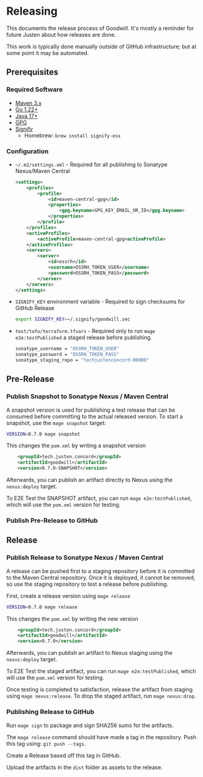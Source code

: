 # Releasing

This documents the release process of Goodwill. It's mostly a reminder for future Justen about how releases are done.

This work is typically done manually outside of GitHub infrastructure; but at some point it may be automated.

## Prerequisites

### Required Software

- [Maven 3.x](https://maven.apache.org/download.cgi)
- [Go 1.22+](https://go.dev/doc/install)
- [Java 17+](https://adoptium.net/temurin/releases/)
- [GPG](https://www.gnupg.org/download/index.html)
- [Signify](https://github.com/aperezdc/signify?tab=readme-ov-file#installation)
    - Homebrew: `brew install signify-osx`

### Configuration

- `~/.m2/settings.xml` - Required for all publishing to Sonatype Nexus/Maven Central
    ```xml
    <settings>
        <profiles>
            <profile>
                <id>maven-central-gpg</id>
                <properties>
                    <gpg.keyname>GPG_KEY_EMAIL_OR_ID</gpg.keyname>
                </properties>
            </profile>
        </profiles>
        <activeProfiles>
            <activeProfile>maven-central-gpg<activeProfile>
        </activeProfiles>
        <servers>
            <server>
                <id>ossrh</id>
                <username>OSSRH_TOKEN_USER</username>
                <password>OSSRH_TOKEN_PASS</password>
            </server>
        </servers>
    </settings>
    ```
- `SIGNIFY_KEY` environment variable - Required to sign checksums for GitHub Release
    ```sh
    export SIGNIFY_KEY=~/.signify/goodwill.sec
    ```
- `test/tofu/terraform.tfvars` - Required only to run `mage e2e:testPublished` a staged release before publishing.

    ```sh
    sonatype_username = "OSSRH_TOKEN_USER"
    sonatype_password = "OSSRH_TOKEN_PASS"
    sonatype_staging_repo = "techjustenconcord-00000"
    ```

## Pre-Release

### Publish Snapshot to Sonatype Nexus / Maven Central

A snapshot version is used for publishing a test release that can be consumed before committing to the actual released version. 
To start a snapshot, use the `mage snapshot` target:

```sh
VERSION=0.7.0 mage snapshot
```

This changes the `pom.xml` by writing a snapshot version

```xml
    <groupId>tech.justen.concord</groupId>
    <artifactId>goodwill</artifactId>
    <version>0.7.0-SNAPSHOT</version>
```

Afterwards, you can publish an artifact directly to Nexus using the `nexus:deploy` target.

To E2E Test the SNAPSHOT artifact, you can run `mage e2e:testPublished`, which will use the `pom.xml` version for testing.

### Publish Pre-Release to GitHub

## Release

### Publish Release to Sonatype Nexus / Maven Central

A release can be pushed first to a staging repository before it is committed to the Maven Central repository.
Once it is deployed, it cannot be removed; so use the staging repository to test a release before publishing. 

First, create a release version using `mage release`
```sh
VERSION=0.7.0 mage release
```

This changes the `pom.xml` by writing the new version

```xml
    <groupId>tech.justen.concord</groupId>
    <artifactId>goodwill</artifactId>
    <version>0.7.0</version>
```

Afterwards, you can publish an artifact to Nexus staging using the `nexus:deploy` target.

To E2E Test the staged artifact, you can run `mage e2e:testPublished`, which will use the `pom.xml` version for testing.

Once testing is completed to satisfaction, release the artifact from staging using `mage nexus:release`.
To drop the staged artifact, run `mage nexus:drop`.

### Publishing Release to GitHub

Run `mage sign` to package and sign SHA256 sums for the artifacts.

The `mage release` command should have made a tag in the repository.
Push this tag using: `git push --tags`.

Create a Release based off this tag in GitHub.

Upload the artifacts in the `dist` folder as assets to the release.

